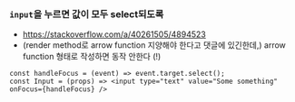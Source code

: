 ### `input`을 누르면 값이 모두 select되도록
- https://stackoverflow.com/a/40261505/4894523
- (render method로 arrow function 지양해야 한다고 댓글에 있긴한데,) arrow function 형태로 작성하면 동작 안한다 (!)
```
const handleFocus = (event) => event.target.select();
const Input = (props) => <input type="text" value="Some something" onFocus={handleFocus} />
```

